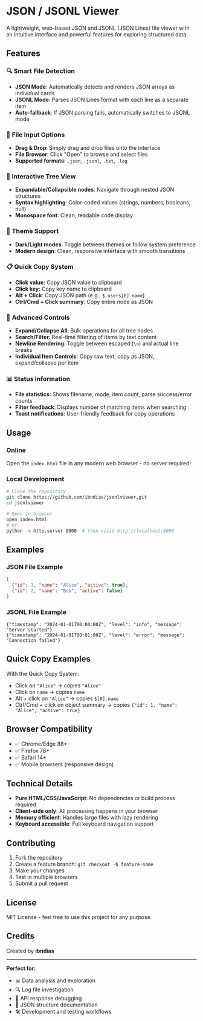 # JSON / JSONL Viewer

A lightweight, web-based JSON and JSONL (JSON Lines) file viewer with an intuitive interface and powerful features for exploring structured data.

## Features

### 🔍 **Smart File Detection**
- **JSON Mode**: Automatically detects and renders JSON arrays as individual cards
- **JSONL Mode**: Parses JSON Lines format with each line as a separate item
- **Auto-fallback**: If JSON parsing fails, automatically switches to JSONL mode

### 📁 **File Input Options**
- **Drag & Drop**: Simply drag and drop files onto the interface
- **File Browser**: Click "Open" to browse and select files
- **Supported formats**: `.json`, `.jsonl`, `.txt`, `.log`

### 🌳 **Interactive Tree View**
- **Expandable/Collapsible nodes**: Navigate through nested JSON structures
- **Syntax highlighting**: Color-coded values (strings, numbers, booleans, null)
- **Monospace font**: Clean, readable code display

### 🎨 **Theme Support**
- **Dark/Light modes**: Toggle between themes or follow system preference
- **Modern design**: Clean, responsive interface with smooth transitions

### 📋 **Quick Copy System**
- **Click value**: Copy JSON value to clipboard
- **Click key**: Copy key name to clipboard
- **Alt + Click**: Copy JSON path (e.g., `$.users[0].name`)
- **Ctrl/Cmd + Click summary**: Copy entire node as JSON

### 🔧 **Advanced Controls**
- **Expand/Collapse All**: Bulk operations for all tree nodes
- **Search/Filter**: Real-time filtering of items by text content
- **Newline Rendering**: Toggle between escaped (`\n`) and actual line breaks
- **Individual Item Controls**: Copy raw text, copy as JSON, expand/collapse per item

### 📊 **Status Information**
- **File statistics**: Shows filename, mode, item count, parse success/error counts
- **Filter feedback**: Displays number of matching items when searching
- **Toast notifications**: User-friendly feedback for copy operations

## Usage

### Online
Open the `index.html` file in any modern web browser - no server required!

### Local Development
```bash
# Clone the repository
git clone https://github.com/ibndias/jsonlviewer.git
cd jsonlviewer

# Open in browser
open index.html
# or
python -m http.server 8000  # then visit http://localhost:8000
```

## Examples

### JSON File Example
```json
[
  {"id": 1, "name": "Alice", "active": true},
  {"id": 2, "name": "Bob", "active": false}
]
```

### JSONL File Example
```jsonl
{"timestamp": "2024-01-01T00:00:00Z", "level": "info", "message": "Server started"}
{"timestamp": "2024-01-01T00:01:00Z", "level": "error", "message": "Connection failed"}
```

## Quick Copy Examples

With the Quick Copy System:
- Click on `"Alice"` → copies `"Alice"`
- Click on `name` → copies `name`
- Alt + click on `"Alice"` → copies `$[0].name`
- Ctrl/Cmd + click on object summary → copies `{"id": 1, "name": "Alice", "active": true}`

## Browser Compatibility

- ✅ Chrome/Edge 88+
- ✅ Firefox 78+
- ✅ Safari 14+
- ✅ Mobile browsers (responsive design)

## Technical Details

- **Pure HTML/CSS/JavaScript**: No dependencies or build process required
- **Client-side only**: All processing happens in your browser
- **Memory efficient**: Handles large files with lazy rendering
- **Keyboard accessible**: Full keyboard navigation support

## Contributing

1. Fork the repository
2. Create a feature branch: `git checkout -b feature-name`
3. Make your changes
4. Test in multiple browsers
5. Submit a pull request

## License

MIT License - feel free to use this project for any purpose.

## Credits

Created by **ibndias**

---

**Perfect for:**
- 📊 Data analysis and exploration
- 🔍 Log file investigation
- 🧪 API response debugging
- 📝 JSON structure documentation
- 🛠️ Development and testing workflows
